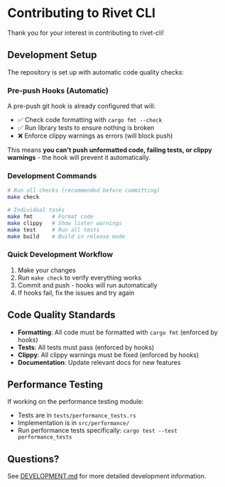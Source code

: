 # Contributing to Rivet CLI

Thank you for your interest in contributing to rivet-cli!

## Development Setup

The repository is set up with automatic code quality checks:

### Pre-push Hooks (Automatic)

A pre-push git hook is already configured that will:
- ✅ Check code formatting with `cargo fmt --check`
- ✅ Run library tests to ensure nothing is broken
- ❌ Enforce clippy warnings as errors (will block push)

This means **you can't push unformatted code, failing tests, or clippy warnings** - the hook will prevent it automatically.

### Development Commands

```bash
# Run all checks (recommended before committing)
make check

# Individual tasks
make fmt      # Format code
make clippy   # Show linter warnings
make test     # Run all tests
make build    # Build in release mode
```

### Quick Development Workflow

1. Make your changes
2. Run `make check` to verify everything works
3. Commit and push - hooks will run automatically
4. If hooks fail, fix the issues and try again

## Code Quality Standards

- **Formatting**: All code must be formatted with `cargo fmt` (enforced by hooks)
- **Tests**: All tests must pass (enforced by hooks)
- **Clippy**: All clippy warnings must be fixed (enforced by hooks)
- **Documentation**: Update relevant docs for new features

## Performance Testing

If working on the performance testing module:
- Tests are in `tests/performance_tests.rs`
- Implementation is in `src/performance/`
- Run performance tests specifically: `cargo test --test performance_tests`

## Questions?

See [DEVELOPMENT.md](../DEVELOPMENT.md) for more detailed development information.